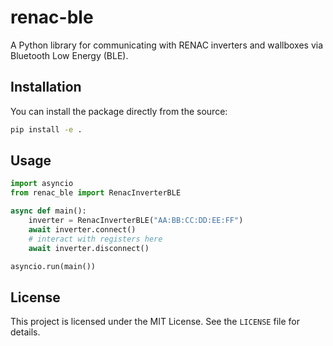 # renac-ble

A Python library for communicating with RENAC inverters and wallboxes via Bluetooth Low Energy (BLE).

## Installation

You can install the package directly from the source:

```bash
pip install -e .
```

## Usage

```python
import asyncio
from renac_ble import RenacInverterBLE

async def main():
    inverter = RenacInverterBLE("AA:BB:CC:DD:EE:FF")
    await inverter.connect()
    # interact with registers here
    await inverter.disconnect()

asyncio.run(main())
```

## License

This project is licensed under the MIT License. See the `LICENSE` file for details.
